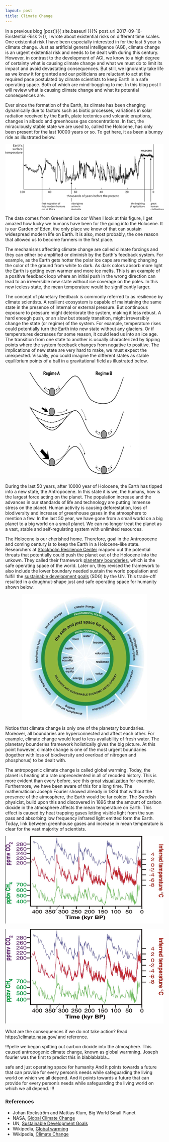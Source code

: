 ```yaml
---
layout: post
title: Climate Change
---
```


In a previous blog [post]({{ site.baseurl }}{% post_url 2017-09-16-Existential-Risk %}), I wrote about existential risks on different time scales. One existential risk I have been especially interested in for the last 5 year is climate change. Just as artificial general intelligence (AGI), climate change is an urgent existential risk and needs to be dealt with during this century. However, in contrast to the development of AGI, we know to a high degree of certainty what is causing climate change and what we must do to limit its impact and avoid devastating consequences. But still, we ignorantly take life as we know it for granted and our politicians are reluctant to act at the required pace postulated by climate scientists to keep Earth in a safe operating space. Both of which are mind-boggling to me. In this blog post I will review what is causing climate change and what its potential consequences are.

Ever since the formation of the Earth, its climate has been changing dynamically due to factors such as biotic processes, variations in solar radiation received by the Earth, plate tectonics and volcanic eruptions, changes in albedo and greenhouse gas concentrations. In fact, the miraculously stable state we are used to, called the Holocene, has only been present for the last 10000 years or so. To get here, it as been a bumpy ride as illustrated below.

![Climate Change](/images/climate-change.jpg)

The data comes from Greenland ice cor When I look at this figure, I get amazed how lucky we humans have been for the going into the Holocene. It is our Garden of Eden, the only place we know of that can sustain widespread modern life on Earth. It is also, most probably, the one reason that allowed us to become farmers in the first place.

The mechanisms affecting climate change are called climate forcings and they can either be amplified or diminish by the Earth's feedback system. For example, as the Earth gets hotter the polar ice caps are melting changing the color of the ground from white to dark. As dark colors absorb more light the Earth is getting even warmer and more ice melts. This is an example of a positive feedback loop where an initial push in the wrong direction can lead to an irreversible new state without ice coverage on the poles. In this new iceless state, the mean temperature would be significantly larger.

The concept of planetary feedback is commonly referred to as resilience by climate scientists. A resilient ecosystem is capable of maintaining the same state in the presence of internal or external pressure. But continuous exposure to pressure might deteriorate the system, making it less rebust. A hard enough push, or an slow but steady transition, might irreversibly change the state (or regime) of the system. For example, temperature rises could potentially turn the Earth into new state without any glaciers. Or if temperatures decreases for some reason, it could lead us into an ice age. The transition from one state to another is usually characterized by tipping points where the system feedback changes from negative to positive. The implications of new state are very hard to make, we must expect the unexpected. Visually, you could imagine the different states as stable equilibrium points of a ball in a gravitational field as illustrated below.

<p align="center">
  <img width="350" height="350" src="/images/tipping-points.png">
</p>

During the last 50 years, after 10000 year of Holocene, the Earth has tipped into a new state, the Antropocene. In this state it is we, the humans, how is the largest force acting on the planet. The population increase and the advances in our standards of life and technology are putting immense stress on the planet. Human activity is causing deforestation, loss of biodiversity and increase of greenhouse gases in the atmosphere to mention a few. In the last 50 year, we have gone from a small world on a big planet to a big world on a small planet. We can no longer treat the planet as a vast, stable and self-regulating system with unlimited resources.

The Holocene is our cherished home. Therefore, goal in the Antropocene and coming century is to keep the Earth in a Holocene-like state. Researchers at [Stockholm Resilience Center](http://www.stockholmresilience.org/) mapped out the potential threats that potentially could push the planet out of the Holocene into the unkown. They called their framework [planetary bounderies](https://en.wikipedia.org/wiki/Planetary_boundaries), which is the safe operating space of the world. Later on, they revised the framework to also include the lower boundary needed sustain the world population and fulfill the [sustainable development goals](https://sustainabledevelopment.un.org/sdgs) (SDG) by the UN. This trade-off resulted in a doughnut-shape just and safe operating space for humanity shown below.

<p align="center">
  <img width="400" height="400" src="/images/operating-space.jpeg">
</p>

Notice that climate change is only one of the planetary boundaries. Moreover, all boundaries are hyperconnected and affect each other. For example, climate change would lead to less availability of fresh water. The planetary bounderies framework holistically gives the big picture. At this point however, climate change is one of the most urgent boundaries (together with loss of biodiversity and overload of nitrogen and phosphorus) to be dealt with.

The antropogenic climate change is called global warming. Today, the planet is heating at a rate unprecedented in all of recoded history. This is more evident than every before, see this great [visualization](https://www.youtube.com/watch?v=K4Ra2HR27pQ) for example. Furthermore, we have been aware of this for a long time. The mathematician Joseph Fourier showed already in 1824 that without the presence of the atmosphere, the Earth would be far colder. The Swedish physicist, build upon this and discovered in 1896 that the amount of carbon dioxide in the atmosphere affects the mean temperature on Earth. This effect is caused by heat trapping gases letting visible light from the sun pass and absorbing low frequency infrared light emitted form the Earth. Today, link between greenhouse gases and increase in mean temperature is clear for the vast majority of scientists.

![Temperature-CO2](/images/temperature-co2.jpeg)

<p align="center">
  <img width="750" height="300" src="/images/temperature-co2.jpeg">
</p>

What are the consequences if we do not take action? Read https://climate.nasa.gov/ and reference.

!!!pelle
we began spitting out carbon dioxide into the atmosphere. This caused antropogenic climate change, known as global warmning. Joseph fourier was the first to predict this in blablablabla...

safe and just operating space for humanity
And it points towards a future that can provide for every person’s needs while safeguarding the living world on which we all depend. And it points towards a future that can provide for every person’s needs while safeguarding the living world on which we all depend.
!!!

### References
* Johan Rockström and Mattias Klum, Big World Small Planet
* NASA, [Global Climate Change](https://climate.nasa.gov/)
* UN, [Sustainable Development Goals](https://sustainabledevelopment.un.org/?menu=1300)
* Wikipedia, [Global warming](https://en.wikipedia.org/wiki/Global_warming)
* Wikipedia, [Climate Change](https://en.wikipedia.org/wiki/Climate_change)

